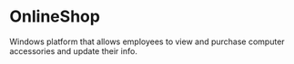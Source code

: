 # OnlineShop
Windows platform that allows employees to view and purchase computer accessories and update their info.
